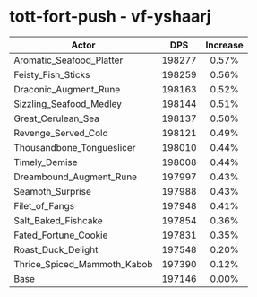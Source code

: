 # tott-fort-push - vf-yshaarj
| Actor | DPS | Increase |
|---|:---:|:---:|
|Aromatic_Seafood_Platter|198277|0.57%|
|Feisty_Fish_Sticks|198259|0.56%|
|Draconic_Augment_Rune|198163|0.52%|
|Sizzling_Seafood_Medley|198144|0.51%|
|Great_Cerulean_Sea|198137|0.50%|
|Revenge_Served_Cold|198121|0.49%|
|Thousandbone_Tongueslicer|198010|0.44%|
|Timely_Demise|198008|0.44%|
|Dreambound_Augment_Rune|197997|0.43%|
|Seamoth_Surprise|197988|0.43%|
|Filet_of_Fangs|197948|0.41%|
|Salt_Baked_Fishcake|197854|0.36%|
|Fated_Fortune_Cookie|197831|0.35%|
|Roast_Duck_Delight|197548|0.20%|
|Thrice_Spiced_Mammoth_Kabob|197390|0.12%|
|Base|197146|0.00%|
